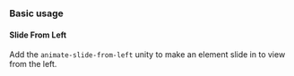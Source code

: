 ### Basic usage

#### Slide From Left

Add the `animate-slide-from-left` unity to make an element slide in to view from the left.
